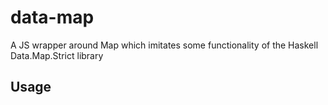 # data-map

A JS wrapper around Map which imitates some functionality of the Haskell Data.Map.Strict library

## Usage

